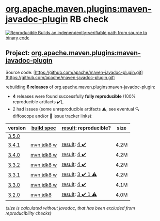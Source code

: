 [org.apache.maven.plugins:maven-javadoc-plugin](https://search.maven.org/artifact/org.apache.maven.plugins/maven-javadoc-plugin/) RB check
=======

[![Reproducible Builds](https://reproducible-builds.org/images/logos/rb.svg) an independently-verifiable path from source to binary code](https://reproducible-builds.org/)

## Project: [org.apache.maven.plugins:maven-javadoc-plugin](https://search.maven.org/artifact/org.apache.maven.plugins/maven-javadoc-plugin/)

Source code: [https://github.com/apache/maven-javadoc-plugin.git](https://github.com/apache/maven-javadoc-plugin.git)

rebuilding **6 releases** of org.apache.maven.plugins:maven-javadoc-plugin:
- **4** releases were found successfully **fully reproducible** (100% reproducible artifacts :heavy_check_mark:),
- 2 had issues (some unreproducible artifacts :warning:, see eventual :mag: diffoscope and/or :memo: issue tracker links):

| version | [build spec](/BUILDSPEC.md) | [result](https://reproducible-builds.org/docs/jvm/): reproducible? | size |
| -- | --------- | ------ | -- |
| [3.5.0](https://search.maven.org/artifact/org.apache.maven.plugins/maven-javadoc-plugin/3.5.0/pom) | | | |
| [3.4.1](https://search.maven.org/artifact/org.apache.maven.plugins/maven-javadoc-plugin/3.4.1/pom) | [mvn jdk8 w](maven-javadoc-plugin-3.4.1.buildspec) | [result](maven-javadoc-plugin-3.4.1.buildinfo): [4 :heavy_check_mark: ](maven-javadoc-plugin-3.4.1.buildcompare) | 4.2M |
| [3.4.0](https://search.maven.org/artifact/org.apache.maven.plugins/maven-javadoc-plugin/3.4.0/pom) | [mvn jdk8 w](maven-javadoc-plugin-3.4.0.buildspec) | [result](maven-javadoc-plugin-3.4.0.buildinfo): [4 :heavy_check_mark: ](maven-javadoc-plugin-3.4.0.buildcompare) | 4.2M |
| [3.3.2](https://search.maven.org/artifact/org.apache.maven.plugins/maven-javadoc-plugin/3.3.2/pom) | [mvn jdk8 w](maven-javadoc-plugin-3.3.2.buildspec) | [result](maven-javadoc-plugin-3.3.2.buildinfo): [4 :heavy_check_mark: ](maven-javadoc-plugin-3.3.2.buildcompare) | 4.2M |
| [3.3.1](https://search.maven.org/artifact/org.apache.maven.plugins/maven-javadoc-plugin/3.3.1/pom) | [mvn jdk8 w](maven-javadoc-plugin-3.3.1.buildspec) | [result](maven-javadoc-plugin-3.3.1.buildinfo): [3 :heavy_check_mark:  1 :warning:](maven-javadoc-plugin-3.3.1.buildcompare) | 4.2M |
| [3.3.0](https://search.maven.org/artifact/org.apache.maven.plugins/maven-javadoc-plugin/3.3.0/pom) | [mvn jdk8 w](maven-javadoc-plugin-3.3.0.buildspec) | [result](maven-javadoc-plugin-3.3.0.buildinfo): [4 :heavy_check_mark: ](maven-javadoc-plugin-3.3.0.buildcompare) | 4.1M |
| [3.2.0](https://search.maven.org/artifact/org.apache.maven.plugins/maven-javadoc-plugin/3.2.0/pom) | [mvn jdk8](maven-javadoc-plugin-3.2.0.buildspec) | [result](maven-javadoc-plugin-3.2.0.buildinfo): [3 :heavy_check_mark:  1 :warning:](maven-javadoc-plugin-3.2.0.buildcompare) | 4.0M |

<i>(size is calculated without javadoc, that has been excluded from reproducibility checks)</i>
